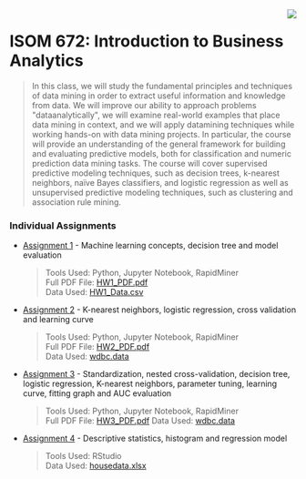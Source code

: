 <img src="https://github.com/jzhu808/images/blob/master/JZ.JPG" align="right" />

# ISOM 672: Introduction to Business Analytics
> In this class, we will study the fundamental principles and techniques of data mining in order to extract
useful information and knowledge from data. We will improve our ability to approach problems "dataanalytically", we will examine real-world examples that place data mining in context, and we will apply datamining techniques while working hands-on with data mining projects. In particular, the course will provide an understanding of the general framework for building and evaluating predictive models, both for classification and numeric prediction data mining tasks. The course will cover supervised predictive modeling techniques, such as decision trees, k-nearest neighbors, naïve Bayes classifiers, and logistic regression as well as unsupervised predictive modeling techniques, such as clustering and association rule mining.


### Individual Assignments
- [Assignment 1](https://github.com/jzhu808/ISOM-672-Introduction-To-Business-Analytics/blob/master/HW1.ipynb) - Machine learning concepts, decision tree and model evaluation
  > Tools Used: Python, Jupyter Notebook, RapidMiner  
  Full PDF File: [HW1_PDF.pdf](https://github.com/jzhu808/ISOM-672-Introduction-To-Business-Analytics/blob/master/HW1_PDF.pdf)  
  Data Used: [HW1_Data.csv](https://github.com/jzhu808/ISOM-672-Introduction-To-Business-Analytics/blob/master/HW1_Data.csv)
  
- [Assignment 2](https://github.com/jzhu808/ISOM-672-Introduction-To-Business-Analytics/blob/master/HW2.ipynb) - K-nearest neighbors, logistic regression, cross validation and learning curve
  > Tools Used: Python, Jupyter Notebook, RapidMiner   
  Full PDF File: [HW2_PDF.pdf](https://github.com/jzhu808/ISOM-672-Introduction-To-Business-Analytics/blob/master/HW2_PDF.pdf)  
  Data Used: [wdbc.data](https://github.com/jzhu808/ISOM-672-Introduction-To-Business-Analytics/blob/master/wdbc.data)

- [Assignment 3](https://github.com/jzhu808/ISOM-672-Introduction-To-Business-Analytics/blob/master/HW3.ipynb) - Standardization, nested cross-validation, decision tree, logistic regression, K-nearest neighbors, parameter tuning, learning curve, fitting graph and AUC evaluation
  > Tools Used: Python, Jupyter Notebook, RapidMiner  
  Full PDF File: [HW3_PDF.pdf](https://github.com/jzhu808/ISOM-672-Introduction-To-Business-Analytics/blob/master/HW3_PDF.pdf) 
  Data Used: [wdbc.data](https://github.com/jzhu808/ISOM-672-Introduction-To-Business-Analytics/blob/master/wdbc.data)
  
- [Assignment 4](https://github.com/jzhu808/ISOM-670-Business-Statistics/blob/master/Business%20Statistics%20Final%20Quiz.pdf) - Descriptive statistics, histogram and regression model
  > Tools Used: RStudio  
  Data Used: [housedata.xlsx](https://github.com/jzhu808/ISOM-670-Business-Statistics/blob/master/housedata.xlsx)


